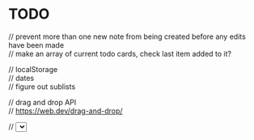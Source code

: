 # TODO

// prevent more than one new note from being created before any edits have been made    
    // make an array of current todo cards, check last item added to it?    

// localStorage             
// dates            
// figure out sublists              

// drag and drop API            
// https://web.dev/drag-and-drop/       

// <select> pulldown for priority (maybe put this into expanded card and not normal todo)        